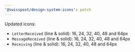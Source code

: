```yaml
---
'@swisspost/design-system-icons': patch
---
```


Updated icons:
- `LetterReceived` (line & solid): 16, 24, 32, 40, 48 and 64px
- `MessageReceived` (line & solid): 16, 24, 32, 40, 48 and 64px
- `Receiving` (line & solid): 16, 24, 32, 40, 48 and 64px